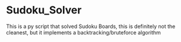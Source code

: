 # Sudoku_Solver

This is a py script that solved Sudoku Boards, this is definitely not the cleanest, but it implements a backtracking/bruteforce algorithm
